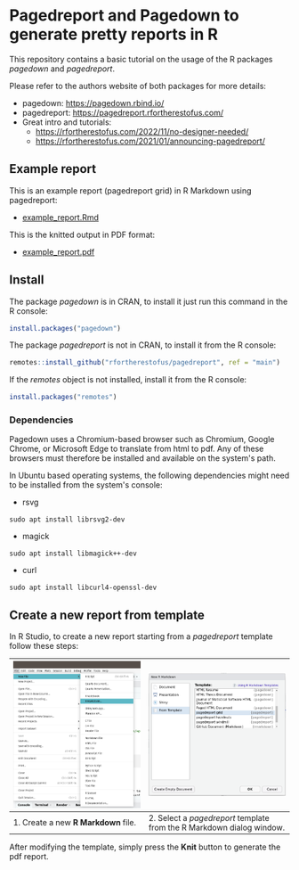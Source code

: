 # Pagedreport and Pagedown to generate pretty reports in R

This repository contains a basic tutorial on the usage of the R packages *pagedown* and *pagedreport*.

Please refer to the authors website of both packages for more details:

-   pagedown: <https://pagedown.rbind.io/>
-   pagedreport: <https://pagedreport.rfortherestofus.com/>
-   Great intro and tutorials:
    -   <https://rfortherestofus.com/2022/11/no-designer-needed/>
    -   <https://rfortherestofus.com/2021/01/announcing-pagedreport/>

## Example report

This is an example report (pagedreport grid) in R Markdown using pagedreport:

-   [example_report.Rmd](example_report.Rmd) 

This is the knitted output in PDF format:

-   [example_report.pdf](example_report.pdf) 

## Install

The package *pagedown* is in CRAN, to install it just run this command in the R console:

``` r
install.packages("pagedown")
```

The package *pagedreport* is not in CRAN, to install it from the R console:

``` r
remotes::install_github("rfortherestofus/pagedreport", ref = "main")
```

If the *remotes* object is not installed, install it from the R console:

``` r
install.packages("remotes")
```

### Dependencies

Pagedown uses a Chromium-based browser such as Chromium, Google Chrome, or Microsoft Edge to translate from html to pdf. Any of these browsers must therefore be installed and available on the system's path.

In Ubuntu based operating systems, the following dependencies might need to be installed from the system's console:

-   rsvg

```         
sudo apt install librsvg2-dev
```

-   magick

```         
sudo apt install libmagick++-dev
```

-   curl

```         
sudo apt install libcurl4-openssl-dev
```

## Create a new report from template

In R Studio, to create a new report starting from a *pagedreport* template follow these steps:

|  ![Create a new R Markdown file\...](images/new_file.png)  |  ![Select from template](images/from_template.png)  |
|------------------------------------------------------------|-----------------------------------------------------|
| 1.  Create a new **R Markdown** file.               |  2.  Select a *pagedreport* template from the R Markdown dialog window. |

After modifying the template, simply press the **Knit** button to generate the pdf report.

